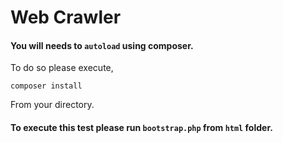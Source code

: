 Web Crawler
===========

#### You will needs to `autoload` using composer.
To do so please execute,

	composer install


From your directory.

#### To execute this test please run `bootstrap.php` from `html` folder.


